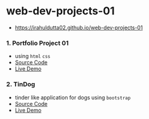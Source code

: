 # web-dev-projects-01
- https://irahuldutta02.github.io/web-dev-projects-01

### 1. Portfolio Project 01
  - using `html` `css`
  - [Source Code](./portfilio-project-01/)
  - [Live Demo](https://irahuldutta02.github.io/web-dev-projects-01/portfilio-project-01/index.html)

### 2. TinDog
  - tinder like application for dogs using `bootstrap`
  - [Source Code](./tindog-bootstrap/)
  - [Live Demo](https://irahuldutta02.github.io/web-dev-projects-01/tindog-bootstrap/index.html)
  
 
